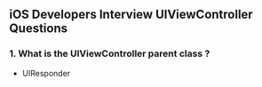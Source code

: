 ## iOS Developers Interview UIViewController Questions

### 1. What is the UIViewController parent class ?
  - UIResponder
